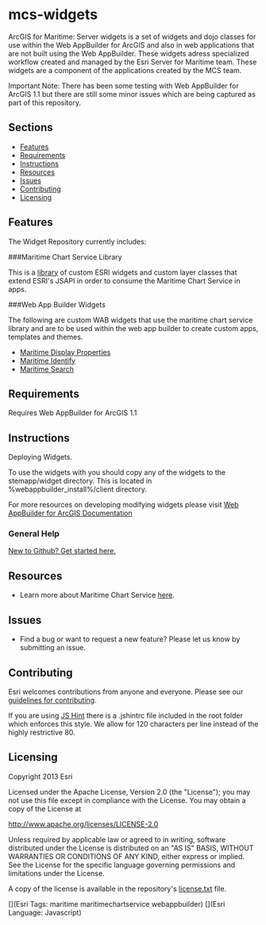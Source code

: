 # mcs-widgets
ArcGIS for Maritime: Server widgets is a set of widgets and dojo classes for use within the Web AppBuilder for ArcGIS and also in web applications that are not built using the Web AppBuilder. These widgets adress specialized workflow created and managed by the Esri Server for Maritime team. These widgets are a component of the applications created by the MCS team.

Important Note: There has been some testing with Web AppBuilder for ArcGIS 1.1 but there are still some minor issues which are being captured as part of this repository.

## Sections

* [Features](#features)
* [Requirements](#requirements)
* [Instructions](#instructions)
* [Resources](#resources)
* [Issues](#issues)
* [Contributing](#contributing)
* [Licensing](#licensing)

## Features
The Widget Repository currently includes:

###Maritime Chart Service Library

This is a [library](./src/libs/mcs-widgets/README.md) of custom ESRI widgets and custom layer classes that extend ESRI's JSAPI in order to consume the Maritime Chart Service in apps. 

###Web App Builder Widgets

The following are custom WAB widgets that use the maritime chart service library and are to be used within the web app builder to create custom apps, templates and themes.

* [Maritime Display Properties](./src/widgets/MaritimeDisplayProperties/README.md)
* [Maritime Identify](./src/widgets/MaritimeIdentify/README.md)
* [Maritime Search](./src/widgets/MaritimeSearch/README.md)


## Requirements
Requires Web AppBuilder for ArcGIS 1.1

## Instructions
Deploying Widgets.

To use the widgets with you should copy any of the widgets to the stemapp/widget directory. This is located in %webappbuilder_install%/client directory.

For more resources on developing modifying widgets please visit
[Web AppBuilder for ArcGIS Documentation](http://doc.arcgis.com/en/web-appbuilder/)

### General Help
[New to Github? Get started here.](http://htmlpreview.github.com/?https://github.com/Esri/esri.github.com/blob/master/help/esri-getting-to-know-github.html)


## Resources

* Learn more about Maritime Chart Service [here](http://blogs.esri.com/esri/arcgis/2015/01/21/a-brief-introduction-to-the-maritime-chart-server/).

## Issues

* Find a bug or want to request a new feature?  Please let us know by submitting an issue.

## Contributing

Esri welcomes contributions from anyone and everyone. Please see our [guidelines for contributing](https://github.com/esri/contributing).

If you are using [JS Hint](http://http://www.jshint.com/) there is a .jshintrc file included in the root folder which enforces this style.
We allow for 120 characters per line instead of the highly restrictive 80.

## Licensing

Copyright 2013 Esri

Licensed under the Apache License, Version 2.0 (the "License");
you may not use this file except in compliance with the License.
You may obtain a copy of the License at

   http://www.apache.org/licenses/LICENSE-2.0

Unless required by applicable law or agreed to in writing, software
distributed under the License is distributed on an "AS IS" BASIS,
WITHOUT WARRANTIES OR CONDITIONS OF ANY KIND, either express or implied.
See the License for the specific language governing permissions and
limitations under the License.

A copy of the license is available in the repository's
[license.txt](license.txt) file.

[](Esri Tags: maritime maritimechartservice webappbuilder)
[](Esri Language: Javascript)

